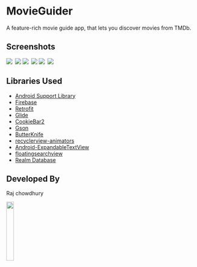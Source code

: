 
# MovieGuider

A feature-rich movie guide app, that lets you discover movies from TMDb.


## Screenshots

<img src="./design/screen0.png">&ensp;<img src="./design/screen1.png">
<img src="./design/screen2.png">&ensp;<img src="./design/screen3.png">
<img src="./design/screen4.png">&ensp;<img src="./design/screen5.png">

## Libraries Used

* [Android Support Library](https://developer.android.com/topic/libraries/support-library/)
* [Firebase](https://firebase.google.com/)
* [Retrofit](https://github.com/square/retrofit/)
* [Glide](https://github.com/bumptech/glide/)
* [CookieBar2](https://github.com/AviranAbady/CookieBar2)
* [Gson](https://github.com/google/gson/)
* [ButterKnife](https://github.com/JakeWharton/butterknife)
* [recyclerview-animators](https://github.com/wasabeef/recyclerview-animators/)
* [Android-ExpandableTextView](https://github.com/Blogcat/Android-ExpandableTextView)
* [floatingsearchview](https://github.com/arimorty/floatingsearchview)
* [Realm Database](http://realm.io/)

## Developed By

Raj chowdhury

<img src="https://github.com/bapspatil.png" width="20%">

